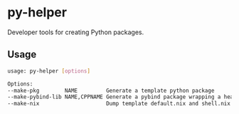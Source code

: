 # py-helper

Developer tools for creating Python packages.


## Usage

```bash
usage: py-helper [options]

Options:
--make-pkg        NAME         Generate a template python package
--make-pybind-lib NAME,CPPNAME Generate a pybind package wrapping a header-only library
--make-nix                     Dump template default.nix and shell.nix files

```

